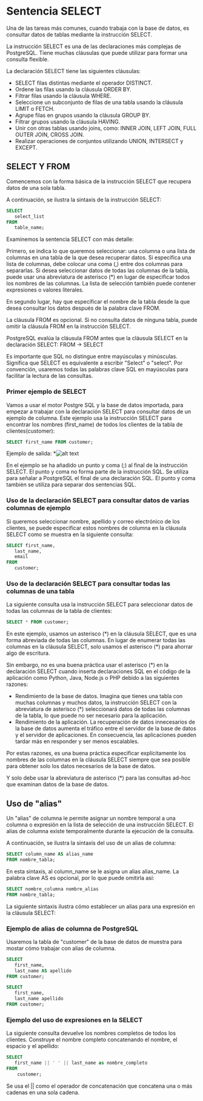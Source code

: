 # Sentencia SELECT

Una de las tareas más comunes, cuando trabaja con la base de datos, es consultar datos de tablas mediante la instrucción SELECT.

La instrucción SELECT es una de las declaraciones más complejas de PostgreSQL. Tiene muchas cláusulas que puede utilizar para formar una consulta flexible.


La declaración SELECT tiene las siguientes cláusulas:

- SELECT filas distintas mediante el operador DISTINCT.
- Ordene las filas usando la cláusula ORDER BY.
- Filtrar filas usando la cláusula WHERE.
- Seleccione un subconjunto de filas de una tabla usando la cláusula LIMIT o FETCH.
- Agrupe filas en grupos usando la cláusula GROUP BY.
- Filtrar grupos usando la cláusula HAVING.
- Unir con otras tablas usando joins, como: INNER JOIN, LEFT JOIN, FULL OUTER JOIN, CROSS JOIN.
- Realizar operaciones de conjuntos utilizando UNION, INTERSECT y EXCEPT.

## SELECT Y FROM

Comencemos con la forma básica de la instrucción SELECT que recupera datos de una sola tabla.

A continuación, se ilustra la sintaxis de la instrucción SELECT:
```sql
SELECT
   select_list
FROM
   table_name;
```

Examinemos la sentencia SELECT con más detalle:

Primero, se indica lo que queremos seleccionar: una columna o una lista de columnas en una tabla de la que desea recuperar datos. Si especifica una lista de columnas, debe colocar una coma (,) entre dos columnas para separarlas. Si desea seleccionar datos de todas las columnas de la tabla, puede usar una abreviatura de asterisco (*) en lugar de especificar todos los nombres de las columnas. La lista de selección también puede contener expresiones o valores literales.

En segundo lugar, hay que especificar el nombre de la tabla desde la que desea consultar los datos después de la palabra clave FROM.

La cláusula FROM es opcional. Si no consulta datos de ninguna tabla, puede omitir la cláusula FROM en la instrucción SELECT.

PostgreSQL evalúa la cláusula FROM antes que la cláusula SELECT en la declaración SELECT:
FROM -> SELECT

Es importante que SQL no distingue entre mayúsculas y minúsculas. Significa que SELECT es equivalente a escribir "Select" o "select". Por convención, usaremos todas las palabras clave SQL en mayúsculas para facilitar la lectura de las consultas.

### Primer ejemplo de SELECT

Vamos a usar el motor Postgre SQL y la base de datos importada, para empezar a trabajar con la declaración SELECT para consultar datos de un ejemplo de columna. Este ejemplo usa la instrucción SELECT para encontrar los nombres (first_name) de todos los clientes de la tabla de clientes(customer):
```sql
SELECT first_name FROM customer;
```

Ejemplo de salida:
*![alt text](https://raw.githubusercontent.com/AgustinICAI/CursoCeroMBD/master/images/sql001.png)

En el ejemplo se ha añadido un punto y coma (;) al final de la instrucción SELECT. El punto y coma no forma parte de la instrucción SQL. Se utiliza para señalar a PostgreSQL el final de una declaración SQL. El punto y coma también se utiliza para separar dos sentencias SQL.

### Uso de la declaración SELECT para consultar datos de varias columnas de ejemplo
Si queremos seleccionar nombre, apellido y correo electrónico de los clientes, se puede especificar estos nombres de columna en la cláusula SELECT como se muestra en la siguiente consulta:
```sql
SELECT first_name,
   last_name,
   email
FROM
   customer;
```
###  Uso de la declaración SELECT para consultar todas las columnas de una tabla
La siguiente consulta usa la instrucción SELECT para seleccionar datos de todas las columnas de la tabla de clientes:
```sql
SELECT * FROM customer;
```

En este ejemplo, usamos un asterisco (\*) en la cláusula SELECT, que es una forma abreviada de todas las columnas. En lugar de enumerar todas las columnas en la cláusula SELECT, solo usamos el asterisco (*) para ahorrar algo de escritura.

Sin embargo, no es una buena práctica usar el asterisco (*) en la declaración SELECT cuando inserta declaraciones SQL en el código de la aplicación como Python, Java, Node.js o PHP debido a las siguientes razones:

- Rendimiento de la base de datos. Imagina que tienes una tabla con muchas columnas y muchos datos, la instrucción SELECT con la abreviatura de asterisco (*) seleccionará datos de todas las columnas de la tabla, lo que puede no ser necesario para la aplicación.
- Rendimiento de la aplicación. La recuperación de datos innecesarios de la base de datos aumenta el tráfico entre el servidor de la base de datos y el servidor de aplicaciones. En consecuencia, las aplicaciones pueden tardar más en responder y ser menos escalables.

Por estas razones, es una buena práctica especificar explícitamente los nombres de las columnas en la cláusula SELECT siempre que sea posible para obtener solo los datos necesarios de la base de datos.

Y solo debe usar la abreviatura de asterisco (*) para las consultas ad-hoc que examinan datos de la base de datos.

## Uso de "alias"

Un "alias" de columna le permite asignar un nombre temporal a una columna o expresión en la lista de selección de una instrucción SELECT. El alias de columna existe temporalmente durante la ejecución de la consulta.

A continuación, se ilustra la sintaxis del uso de un alias de columna:
```sql
SELECT column_name AS alias_name
FROM nombre_tabla;
```

En esta sintaxis, al column_name se le asigna un alias alias_name. La palabra clave AS es opcional, por lo que puede omitirla así:
```sql
SELECT nombre_columna nombre_alias
FROM nombre_tabla;
```
La siguiente sintaxis ilustra cómo establecer un alias para una expresión en la cláusula SELECT:

### Ejemplo de alias de columna de PostgreSQL
Usaremos la tabla de "customer" de la base de datos de muestra para mostar cómo trabajar con alias de columna.

```sql
SELECT
   first_name,
   last_name AS apellido
FROM customer;

SELECT
   first_name,
   last_name apellido
FROM customer;
```

### Ejemplo del uso de expresiones en la SELECT
La siguiente consulta devuelve los nombres completos de todos los clientes. Construye el nombre completo concatenando el nombre, el espacio y el apellido:
```sql
SELECT
   first_name || ' ' || last_name as nombre_completo
FROM
    customer;
```

Se usa el || como el operador de concatenación que concatena una o más cadenas en una sola cadena.